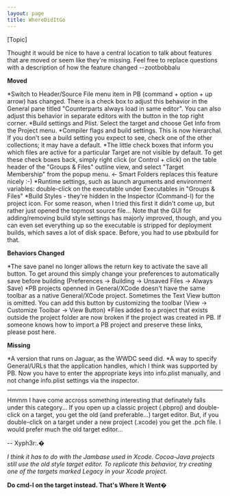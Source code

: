 ```yaml
---
layout: page
title: WhereDidItGo
---
```




[Topic]

Thought it would be nice to have a central location to talk about features that are moved or seem like they're missing. Feel free to replace questions with a description of how the feature changed --zootbobbalu

**Moved**

*Switch to Header/Source File menu item in PB (command + option + up arrow) has changed. There is a check box to adjust this behavior in the General pane titled "Counterparts always load in same editor". You can also adjust this behavior in separate editors with the button in the top right corner.
*Build settings and Plist. Select the target and choose Get Info from the Project menu.
*Compiler flags and build settings. This is now hierarchal. If you don't see a build setting you expect to see, check one of the other collections; it may have a default.
*The little check boxes that inform you which files are active for a particular Target are not visible by default. To get these check boxes back, simply right click (or Control + click) on the table header of the "Groups & Files" outline view, and select "Target Membership" from the popup menu. <- Smart Folders replaces this feature nicely :-)
*Runtime settings, such as launch arguments and environment variables: double-click on the executable under Executables in "Groups & Files"
*Build Styles - they're hidden in the Inspector (Command-I) for the project icon. For some reason, when I tried this first it didn't come up, but rather just opened the topmost source file... Note that the GUI for adding/removing build style settings has majorly improved, though, and you can even set everything up so the executable is stripped for deployment builds, which saves a lot of disk space. Before, you had to use pbxbuild for that.



**Behaviors Changed**

*The save panel no longer allows the return key to activate the save all button. To get around this simply change your preferences to automatically save before building (Preferences -> Building -> Unsaved Files -> Always Save)
*PB projects openned in General/XCode doesn't have the same toolbar as a native General/XCode project. Sometimes the Text View button is omitted. You can add this button by customizing the toolbar (View -> Customize Toolbar -> View Button)
*Files added to a project that exists outside the project folder are now broken if the project was created in PB. If someone knows how to import a PB project and preserve these links, please post here.


**Missing**

*A version that runs on Jaguar, as the WWDC seed did.
*A way to specify General/URLs that the application handles, which I think was supported by PB. Now you have to enter the appropriate keys into info.plist manually, and not change info.plist settings via the inspector.



----
Hmmm I have come accross something interesting that definately falls under this category... If you open up a classic project (.pbproj) and double-click on a target, you get the old (and preferable...) target editor. But, if you double-click on a target under a new project (.xcode) you get the .pch file. I would prefer much the old target editor...

-- Xyph3r:.�

*I think it has to do with the Jambase used in Xcode. Cocoa-Java projects still use the old style target editor. To replicate this behavior, try creating one of the targets marked Legacy in your Xcode project.*

**Do cmd-I on the target instead.  That's Where It Went�**
